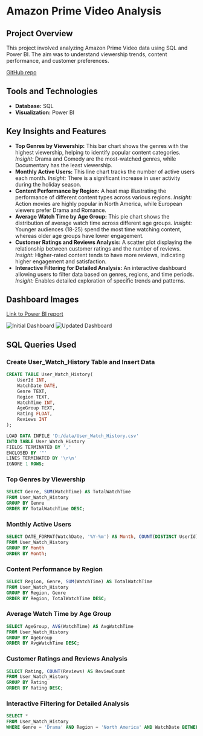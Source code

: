 # Amazon Prime Video Analysis

## Project Overview
This project involved analyzing Amazon Prime Video data using SQL and Power BI. The aim was to understand viewership trends, content performance, and customer preferences.

[GitHub repo](https://github.com/mahesh655/Amazon-Prime-Video-Analysis.git)

## Tools and Technologies
- **Database:** SQL
- **Visualization:** Power BI

## Key Insights and Features
- **Top Genres by Viewership:** This bar chart shows the genres with the highest viewership, helping to identify popular content categories. *Insight:* Drama and Comedy are the most-watched genres, while Documentary has the least viewership.
- **Monthly Active Users:** This line chart tracks the number of active users each month. *Insight:* There is a significant increase in user activity during the holiday season.
- **Content Performance by Region:** A heat map illustrating the performance of different content types across various regions. *Insight:* Action movies are highly popular in North America, while European viewers prefer Drama and Romance.
- **Average Watch Time by Age Group:** This pie chart shows the distribution of average watch time across different age groups. *Insight:* Younger audiences (18-25) spend the most time watching content, whereas older age groups have lower engagement.
- **Customer Ratings and Reviews Analysis:** A scatter plot displaying the relationship between customer ratings and the number of reviews. *Insight:* Higher-rated content tends to have more reviews, indicating higher engagement and satisfaction.
- **Interactive Filtering for Detailed Analysis:** An interactive dashboard allowing users to filter data based on genres, regions, and time periods. *Insight:* Enables detailed exploration of specific trends and patterns.

## Dashboard Images
[Link to Power BI report](https://app.powerbi.com/groups/me/reports/1a2b3c4d5e6f7g8h9i0j/ReportSection?experience=power-bi)

![Initial Dashboard](pics/amazon_prime1.png)
![Updated Dashboard](pics/amazon_prime2.png)

## SQL Queries Used

### Create User_Watch_History Table and Insert Data
```sql
CREATE TABLE User_Watch_History(
    UserId INT,
    WatchDate DATE,
    Genre TEXT,
    Region TEXT,
    WatchTime INT,
    AgeGroup TEXT,
    Rating FLOAT,
    Reviews INT
);

LOAD DATA INFILE 'D:/data/User_Watch_History.csv'
INTO TABLE User_Watch_History
FIELDS TERMINATED BY ','
ENCLOSED BY '"'
LINES TERMINATED BY '\r\n'
IGNORE 1 ROWS;
```
### Top Genres by Viewership
```sql
SELECT Genre, SUM(WatchTime) AS TotalWatchTime
FROM User_Watch_History
GROUP BY Genre
ORDER BY TotalWatchTime DESC;
```
### Monthly Active Users
```sql
SELECT DATE_FORMAT(WatchDate, '%Y-%m') AS Month, COUNT(DISTINCT UserId) AS ActiveUsers
FROM User_Watch_History
GROUP BY Month
ORDER BY Month;
```
### Content Performance by Region
```sql
SELECT Region, Genre, SUM(WatchTime) AS TotalWatchTime
FROM User_Watch_History
GROUP BY Region, Genre
ORDER BY Region, TotalWatchTime DESC;
```
### Average Watch Time by Age Group
```sql
SELECT AgeGroup, AVG(WatchTime) AS AvgWatchTime
FROM User_Watch_History
GROUP BY AgeGroup
ORDER BY AvgWatchTime DESC;
```
### Customer Ratings and Reviews Analysis
```sql
SELECT Rating, COUNT(Reviews) AS ReviewCount
FROM User_Watch_History
GROUP BY Rating
ORDER BY Rating DESC;
```
### Interactive Filtering for Detailed Analysis
```sql
SELECT *
FROM User_Watch_History
WHERE Genre = 'Drama' AND Region = 'North America' AND WatchDate BETWEEN '2023-01-01' AND '2023-12-31';
```

